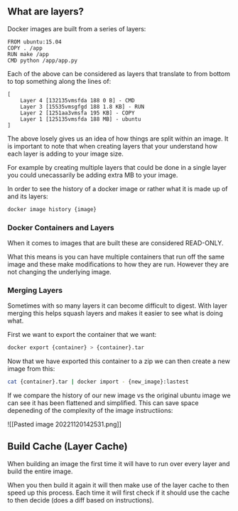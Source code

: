 ## What are layers?

Docker images are built from a series of layers:

```docker
FROM ubuntu:15.04
COPY . /app
RUN make /app
CMD python /app/app.py
```

Each of the above can be considered as layers that translate to from bottom to top something along the lines of:

```
[
	Layer 4 [132135vmsfda 188 0 B] - CMD
	Layer 3 [15535vmsgfgd 188 1.8 KB] - RUN
	Layer 2 [1251aa3vmsfa 195 KB] - COPY
	Layer 1 [125135vmsfda 188 MB] - ubuntu
]
```

The above losely gives us an idea of how things are split within an image. It is important to note that when creating layers that your understand how each layer is adding to your image size. 

For example by creating multiple layers that could be done in a single layer you could unecassarily be adding extra MB to your image.

In order to see the history of a docker image or rather what it is made up of and its layers:

```sh
docker image history {image}
```

### Docker Containers and Layers

When it comes to images that are built these are considered READ-ONLY. 

What this means is you can have multiple containers that run off the same image and these make modifications to how they are run. However they are not changing the underlying image.

### Merging Layers

Sometimes with so many layers it can become difficult to digest. With layer merging this helps squash layers and makes it easier to see what is doing what. 

First we want to export the container that we want:

```sh
docker export {container} > {container}.tar
```

Now that we have exported this container to a zip we can then create a new image from this:

```sh
cat {container}.tar | docker import - {new_image}:lastest
```

If we compare the history of our new image vs the original ubuntu image we can see it has been flattened and simplified. This can save space depeneding of the complexity of the image instructiions: 

![[Pasted image 20221120142531.png]]

## Build Cache (Layer Cache)

When building an image the first time it will have to run over every layer and build the entire image.

When you then build it again it will then make use of the layer cache to then speed up this process. Each time it will first check if it should use the cache to then decide (does a diff based on instructions).



